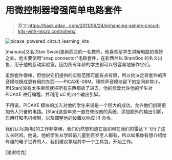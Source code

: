 # 用微控制器增强简单电路套件

> 原文:[https://hack aday . com/2011/06/24/enhancing-simple-circuit-kits-with-micro controllers/](https://hackaday.com/2011/06/24/enhancing-simple-circuit-kits-with-microcontrollers/)

![picaxe_powered_circuit_learning_kits](../Images/08232ab6403738958cbad75bcfe6d7a3.png "picaxe_powered_circuit_learning_kits")

[manuka]又名[Stan Swan]是新西兰的一名教师，他喜欢给学生讲解电路的奇妙之处。他主要使用“snap connector”电路套件，在新西兰以 BrainBox 的名义出售，用于他的互动实验室，因为所有年龄的学生都可以很容易地操作它们。

虽然套件很棒，但他说它们提供的实验范围可能有点有限，所以他决定将套件的声音模块换成更有用的东西——PICAXE-08M。移除声音模块留下的空间非常小，但[Stan]没有太多麻烦就把所有东西都放了进去。他的修改允许他的学生对 PICAXE 进行编程，并利用 uC 的四个输出引脚。

不用说，PICAXE 模块的加入对他的学生来说是一个巨大的成功，允许他们创建更加令人兴奋的电路。[Stan]这些年来一直在修改他的系统，添加额外的输出引脚，启用灯和电机控制，以及调整他的设置以响应 IR 命令。

我们认为[斯坦]的工作非常棒，我们仍然想知道它是如何在我们的雷达下飞行了这么长时间。他说，他的学生从学龄前儿童到百岁老人都有，所以如果你有想介绍给有趣的电子世界的人，我们建议拿起其中一个工具包，开始工作。

[谢谢哈克]